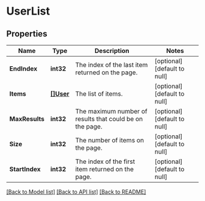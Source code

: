 # UserList

## Properties
Name | Type | Description | Notes
------------ | ------------- | ------------- | -------------
**EndIndex** | **int32** | The index of the last item returned on the page. | [optional] [default to null]
**Items** | [**[]User**](User.md) | The list of items. | [optional] [default to null]
**MaxResults** | **int32** | The maximum number of results that could be on the page. | [optional] [default to null]
**Size** | **int32** | The number of items on the page. | [optional] [default to null]
**StartIndex** | **int32** | The index of the first item returned on the page. | [optional] [default to null]

[[Back to Model list]](../README.md#documentation-for-models) [[Back to API list]](../README.md#documentation-for-api-endpoints) [[Back to README]](../README.md)

